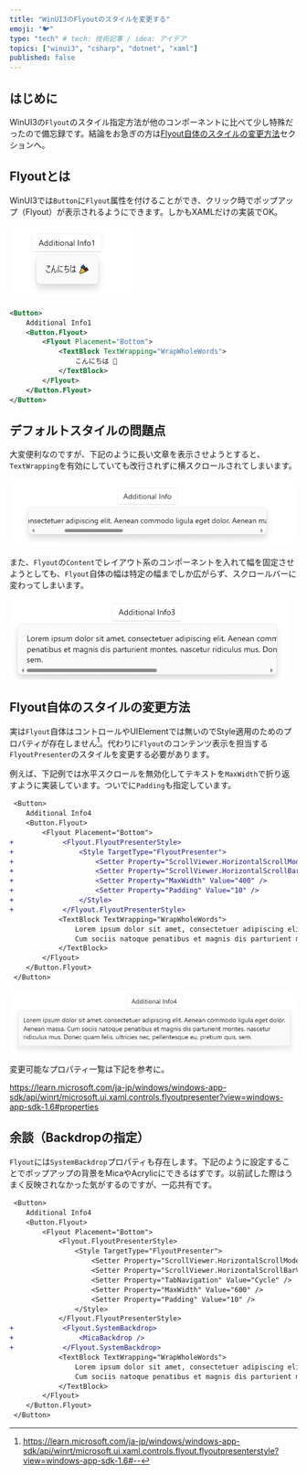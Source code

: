 ```yaml
---
title: "WinUI3のFlyoutのスタイルを変更する"
emoji: "🐦"
type: "tech" # tech: 技術記事 / idea: アイデア
topics: ["winui3", "csharp", "dotnet", "xaml"]
published: false
---
```


## はじめに

WinUI3の`Flyout`のスタイル指定方法が他のコンポーネントに比べて少し特殊だったので備忘録です。結論をお急ぎの方は[Flyout自体のスタイルの変更方法](#Flyout自体のスタイルの変更方法)セクションへ。

## Flyoutとは

WinUI3では`Button`に`Flyout`属性を付けることができ、クリック時でポップアップ（Flyout）が表示されるようにできます。しかもXAMLだけの実装でOK。

![flyout-example2](/images/winui3-flyout-style/flyout-example2.png)

```xml
<Button>
    Additional Info1
    <Button.Flyout>
        <Flyout Placement="Bottom">
            <TextBlock TextWrapping="WrapWholeWords">
                こんにちは 🎉
            </TextBlock>
        </Flyout>
    </Button.Flyout>
</Button>
```

## デフォルトスタイルの問題点

大変便利なのですが、下記のように長い文章を表示させようとすると、`TextWrapping`を有効にしていても改行されずに横スクロールされてしまいます。

![flyout-example1](/images/winui3-flyout-style/flyout-example1.png)

また、`Flyout`の`Content`でレイアウト系のコンポーネントを入れて幅を固定させようとしても、`Flyout`自体の幅は特定の幅までしか広がらず、スクロールバーに変わってしまいます。

![flyout-example3](/images/winui3-flyout-style/flyout-example3.png)

## Flyout自体のスタイルの変更方法

実は`Flyout`自体はコントロールやUIElementでは無いのでStyle適用のためのプロパティが存在しません[^1]。代わりに`Flyout`のコンテンツ表示を担当する`FlyoutPresenter`のスタイルを変更する必要があります。

例えば、下記例では水平スクロールを無効化してテキストを`MaxWidth`で折り返すように実装しています。ついでに`Padding`も指定しています。

```diff xml
 <Button>
    Additional Info4
    <Button.Flyout>
        <Flyout Placement="Bottom">
+            <Flyout.FlyoutPresenterStyle>
+                <Style TargetType="FlyoutPresenter">
+                    <Setter Property="ScrollViewer.HorizontalScrollMode" Value="Disabled" />
+                    <Setter Property="ScrollViewer.HorizontalScrollBarVisibility" Value="Disabled" />
+                    <Setter Property="MaxWidth" Value="400" />
+                    <Setter Property="Padding" Value="10" />
+                </Style>
+            </Flyout.FlyoutPresenterStyle>
            <TextBlock TextWrapping="WrapWholeWords">
                Lorem ipsum dolor sit amet, consectetuer adipiscing elit. Aenean commodo ligula eget dolor. Aenean massa.
                Cum sociis natoque penatibus et magnis dis parturient montes, nascetur ridiculus mus. Donec quam felis, ultricies nec, pellentesque eu, pretium quis, sem.
            </TextBlock>
        </Flyout>
    </Button.Flyout>
 </Button>
```

![flyout-example4](/images/winui3-flyout-style/flyout-example4.png)

変更可能なプロパティ一覧は下記を参考に。

https://learn.microsoft.com/ja-jp/windows/windows-app-sdk/api/winrt/microsoft.ui.xaml.controls.flyoutpresenter?view=windows-app-sdk-1.6#properties

[^1]: https://learn.microsoft.com/ja-jp/windows/windows-app-sdk/api/winrt/microsoft.ui.xaml.controls.flyout.flyoutpresenterstyle?view=windows-app-sdk-1.6#--

## 余談（Backdropの指定）

`Flyout`には`SystemBackdrop`プロパティも存在します。下記のように設定することでポップアップの背景をMicaやAcrylicにできるはずです。以前試した際はうまく反映されなかった気がするのですが、一応共有です。

```diff xml
 <Button>
    Additional Info4
    <Button.Flyout>
        <Flyout Placement="Bottom">
            <Flyout.FlyoutPresenterStyle>
                <Style TargetType="FlyoutPresenter">
                    <Setter Property="ScrollViewer.HorizontalScrollMode" Value="Disabled" />
                    <Setter Property="ScrollViewer.HorizontalScrollBarVisibility" Value="Disabled" />
                    <Setter Property="TabNavigation" Value="Cycle" />
                    <Setter Property="MaxWidth" Value="600" />
                    <Setter Property="Padding" Value="10" />
                </Style>
            </Flyout.FlyoutPresenterStyle>
+            <Flyout.SystemBackdrop>
+                <MicaBackdrop />
+            </Flyout.SystemBackdrop>
            <TextBlock TextWrapping="WrapWholeWords">
                Lorem ipsum dolor sit amet, consectetuer adipiscing elit. Aenean commodo ligula eget dolor. Aenean massa.
                Cum sociis natoque penatibus et magnis dis parturient montes, nascetur ridiculus mus. Donec quam felis, ultricies nec, pellentesque eu, pretium quis, sem.
            </TextBlock>
        </Flyout>
    </Button.Flyout>
 </Button>
```
